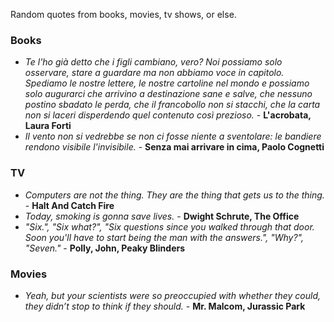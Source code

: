 Random quotes from books, movies, tv shows, or else.

### Books

- *Te l'ho già detto che i figli cambiano, vero? Noi possiamo solo osservare, stare a guardare ma non abbiamo voce in capitolo. Spediamo le nostre lettere, le nostre cartoline nel mondo e possiamo solo augurarci che arrivino a destinazione sane e salve, che nessuno postino sbadato le perda, che il francobollo non si stacchi, che la carta non si laceri disperdendo quel contenuto così prezioso.* - **L'acrobata, Laura Forti**
- *Il vento non si vedrebbe se non ci fosse niente a sventolare: le bandiere rendono visibile l'invisibile.* - **Senza mai arrivare in cima, Paolo Cognetti**

### TV

- *Computers are not the thing. They are the thing that gets us to the thing.* - **Halt And Catch Fire**
- *Today, smoking is gonna save lives.* - **Dwight Schrute, The Office**
- *"Six.", "Six what?", "Six questions since you walked through that door. Soon you'll have to start being the man with the answers.", "Why?", "Seven."* - **Polly, John, Peaky Blinders**
 

### Movies

- *Yeah, but your scientists were so preoccupied with whether they could, they didn’t stop to think if they should.* - **Mr. Malcom, Jurassic Park**